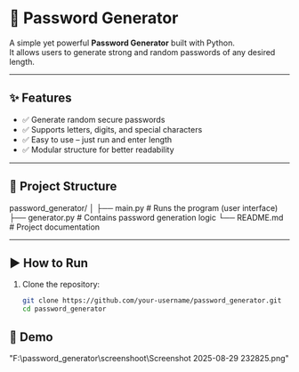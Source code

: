 # 🔐 Password Generator

A simple yet powerful **Password Generator** built with Python.  
It allows users to generate strong and random passwords of any desired length.

---

## ✨ Features
- ✅ Generate random secure passwords  
- ✅ Supports letters, digits, and special characters  
- ✅ Easy to use – just run and enter length  
- ✅ Modular structure for better readability  

---

## 📂 Project Structure
password_generator/
│
├── main.py # Runs the program (user interface)
├── generator.py # Contains password generation logic
└── README.md # Project documentation

---

## ▶️ How to Run

1. Clone the repository:
   ```bash
   git clone https://github.com/your-username/password_generator.git
   cd password_generator
## 📸 Demo

"F:\password_generator\screenshoot\Screenshot 2025-08-29 232825.png"


